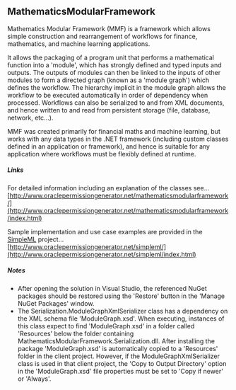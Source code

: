 MathematicsModularFramework
---
Mathematics Modular Framework (MMF) is a framework which allows simple construction and rearrangement of workflows for finance, mathematics, and machine learning applications.

It allows the packaging of a program unit that performs a mathematical function into a 'module', which has strongly defined and typed inputs and outputs. The outputs of modules can then be linked to the inputs of other modules to form a directed graph (known as a 'module graph') which defines the workflow. The hierarchy implicit in the module graph allows the workflow to be executed automatically in order of dependency when processed.  Workflows can also be serialized to and from XML documents, and hence written to and read from persistent storage (file, database, network, etc...).

MMF was created primarily for financial maths and machine learning, but works with any data types in the .NET framework (including custom classes defined in an application or framework), and hence is suitable for any application where workflows must be flexibly defined at runtime.

##### Links

For detailed information including an explanation of the classes see...<br>
[http://www.oraclepermissiongenerator.net/mathematicsmodularframework/](http://www.oraclepermissiongenerator.net/mathematicsmodularframework/index.html)

Sample implementation and use case examples are provided in the [SimpleML](https://github.com/alastairwyse/SimpleML/) project...<br>
[http://www.oraclepermissiongenerator.net/simpleml/](http://www.oraclepermissiongenerator.net/simpleml/index.html)

##### Notes
- After opening the solution in Visual Studio, the referenced NuGet packages should be restored using the 'Restore' button in the 'Manage NuGet Packages' window.
- The Serialization.ModuleGraphXmlSerializer class has a dependency on the XML schema file 'ModuleGraph.xsd'.  When executing, instances of this class expect to find 'ModuleGraph.xsd' in a folder called 'Resources' below the folder containing MathematicsModularFramework.Serialization.dll.  After installing the package 'ModuleGraph.xsd' is automatically copied to a 'Resources' folder in the client project.  However, if the ModuleGraphXmlSerializer class is used in that client project, the 'Copy to Output Directory' option in the 'ModuleGraph.xsd' file properties must be set to 'Copy if newer' or 'Always'.